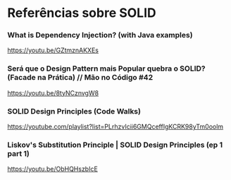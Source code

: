 # Referências sobre SOLID

### What is Dependency Injection? (with Java examples)

https://youtu.be/GZtmznAKXEs

### Será que o Design Pattern mais Popular quebra o SOLID? (Facade na Prática) // Mão no Código #42

https://youtu.be/8tyNCznvgW8

### SOLID Design Principles (Code Walks)

https://youtube.com/playlist?list=PLrhzvIcii6GMQceffIgKCRK98yTm0oolm

### Liskov's Substitution Principle | SOLID Design Principles (ep 1 part 1)

https://youtu.be/ObHQHszbIcE